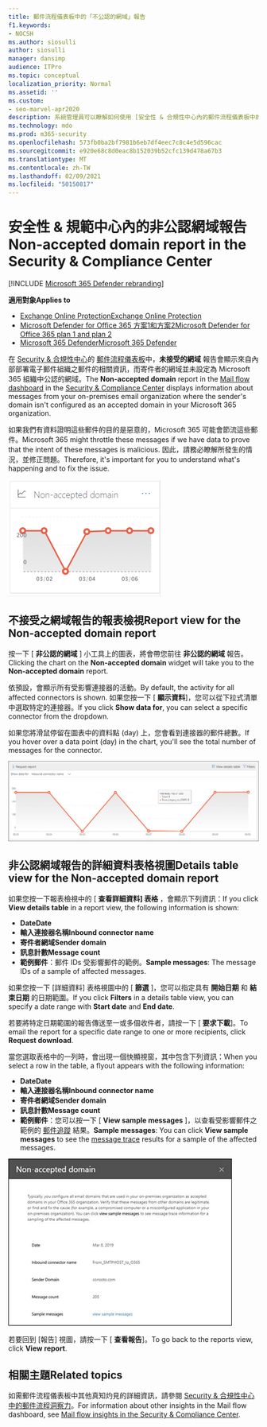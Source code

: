 ```yaml
---
title: 郵件流程儀表板中的「不公認的網域」報告
f1.keywords:
- NOCSH
ms.author: siosulli
author: siosulli
manager: dansimp
audience: ITPro
ms.topic: conceptual
localization_priority: Normal
ms.assetid: ''
ms.custom:
- seo-marvel-apr2020
description: 系統管理員可以瞭解如何使用 [安全性 & 合規性中心內的郵件流程儀表板中的 [非公認的網域報告]，監控來自內部部署組織中的寄件者網域未設定 Microsoft 365 的郵件。
ms.technology: mdo
ms.prod: m365-security
ms.openlocfilehash: 573fb0ba2bf7981b6eb7df4eec7c8c4e5d596cac
ms.sourcegitcommit: e920e68c8d0eac8b152039b52cfc139d478a67b3
ms.translationtype: MT
ms.contentlocale: zh-TW
ms.lasthandoff: 02/09/2021
ms.locfileid: "50150817"
---
```

# <a name="non-accepted-domain-report-in-the-security--compliance-center"></a><span data-ttu-id="2cb8d-103">安全性 & 規範中心內的非公認網域報告</span><span class="sxs-lookup"><span data-stu-id="2cb8d-103">Non-accepted domain report in the Security & Compliance Center</span></span>

[!INCLUDE [Microsoft 365 Defender rebranding](../includes/microsoft-defender-for-office.md)]

<span data-ttu-id="2cb8d-104">**適用對象**</span><span class="sxs-lookup"><span data-stu-id="2cb8d-104">**Applies to**</span></span>
- [<span data-ttu-id="2cb8d-105">Exchange Online Protection</span><span class="sxs-lookup"><span data-stu-id="2cb8d-105">Exchange Online Protection</span></span>](https://go.microsoft.com/fwlink/?linkid=2148611)
- [<span data-ttu-id="2cb8d-106">Microsoft Defender for Office 365 方案1和方案2</span><span class="sxs-lookup"><span data-stu-id="2cb8d-106">Microsoft Defender for Office 365 plan 1 and plan 2</span></span>](https://go.microsoft.com/fwlink/?linkid=2148715)
- [<span data-ttu-id="2cb8d-107">Microsoft 365 Defender</span><span class="sxs-lookup"><span data-stu-id="2cb8d-107">Microsoft 365 Defender</span></span>](https://go.microsoft.com/fwlink/?linkid=2118804)

<span data-ttu-id="2cb8d-108">在 [Security & 合規性中心](https://protection.office.com)的 [郵件流程儀表板](mail-flow-insights-v2.md)中，**未接受的網域** 報告會顯示來自內部部署電子郵件組織之郵件的相關資訊，而寄件者的網域並未設定為 Microsoft 365 組織中公認的網域。</span><span class="sxs-lookup"><span data-stu-id="2cb8d-108">The **Non-accepted domain** report in the [Mail flow dashboard](mail-flow-insights-v2.md) in the [Security & Compliance Center](https://protection.office.com) displays information about messages from your on-premises email organization where the sender's domain isn't configured as an accepted domain in your Microsoft 365 organization.</span></span>

<span data-ttu-id="2cb8d-109">如果我們有資料證明這些郵件的目的是惡意的，Microsoft 365 可能會節流這些郵件。</span><span class="sxs-lookup"><span data-stu-id="2cb8d-109">Microsoft 365 might throttle these messages if we have data to prove that the intent of these messages is malicious.</span></span> <span data-ttu-id="2cb8d-110">因此，請務必瞭解所發生的情況，並修正問題。</span><span class="sxs-lookup"><span data-stu-id="2cb8d-110">Therefore, it's important for you to understand what's happening and to fix the issue.</span></span>

![安全性 & 規範中心內，郵件流程儀表板中的非公認網域小工具](../../media/mfi-non-accepted-domain-report-widget.png)

## <a name="report-view-for-the-non-accepted-domain-report"></a><span data-ttu-id="2cb8d-112">不接受之網域報告的報表檢視</span><span class="sxs-lookup"><span data-stu-id="2cb8d-112">Report view for the Non-accepted domain report</span></span>

<span data-ttu-id="2cb8d-113">按一下 [ **非公認的網域** ] 小工具上的圖表，將會帶您前往 **非公認的網域** 報告。</span><span class="sxs-lookup"><span data-stu-id="2cb8d-113">Clicking the chart on the **Non-accepted domain** widget will take you to the **Non-accepted domain** report.</span></span>

<span data-ttu-id="2cb8d-114">依預設，會顯示所有受影響連接器的活動。</span><span class="sxs-lookup"><span data-stu-id="2cb8d-114">By default, the activity for all affected connectors is shown.</span></span> <span data-ttu-id="2cb8d-115">如果您按一下 [ **顯示資料**]，您可以從下拉式清單中選取特定的連接器。</span><span class="sxs-lookup"><span data-stu-id="2cb8d-115">If you click **Show data for**, you can select a specific connector from the dropdown.</span></span>

<span data-ttu-id="2cb8d-116">如果您將滑鼠停留在圖表中的資料點 (day) 上，您會看到連接器的郵件總數。</span><span class="sxs-lookup"><span data-stu-id="2cb8d-116">If you hover over a data point (day) in the chart, you'll see the total number of messages for the connector.</span></span>

![不接受的網域報告中的報表檢視](../../media/mfi-non-accepted-domain-report-overview-view.png)

## <a name="details-table-view-for-the-non-accepted-domain-report"></a><span data-ttu-id="2cb8d-118">非公認網域報告的詳細資料表格視圖</span><span class="sxs-lookup"><span data-stu-id="2cb8d-118">Details table view for the Non-accepted domain report</span></span>

<span data-ttu-id="2cb8d-119">如果您按一下報表檢視中的 [ **查看詳細資料] 表格** ，會顯示下列資訊：</span><span class="sxs-lookup"><span data-stu-id="2cb8d-119">If you click **View details table** in a report view, the following information is shown:</span></span>

- <span data-ttu-id="2cb8d-120">**Date**</span><span class="sxs-lookup"><span data-stu-id="2cb8d-120">**Date**</span></span>
- <span data-ttu-id="2cb8d-121">**輸入連接器名稱**</span><span class="sxs-lookup"><span data-stu-id="2cb8d-121">**Inbound connector name**</span></span>
- <span data-ttu-id="2cb8d-122">**寄件者網域**</span><span class="sxs-lookup"><span data-stu-id="2cb8d-122">**Sender domain**</span></span>
- <span data-ttu-id="2cb8d-123">**訊息計數**</span><span class="sxs-lookup"><span data-stu-id="2cb8d-123">**Message count**</span></span>
- <span data-ttu-id="2cb8d-124">**範例郵件**：郵件 IDs 受影響郵件的範例。</span><span class="sxs-lookup"><span data-stu-id="2cb8d-124">**Sample messages**: The message IDs of a sample of affected messages.</span></span>

<span data-ttu-id="2cb8d-125">如果您按一下 [詳細資料] 表格視圖中的 [ **篩選** ]，您可以指定具有 **開始日期** 和 **結束日期** 的日期範圍。</span><span class="sxs-lookup"><span data-stu-id="2cb8d-125">If you click **Filters** in a details table view, you can specify a date range with **Start date** and **End date**.</span></span>

<span data-ttu-id="2cb8d-126">若要將特定日期範圍的報告傳送至一或多個收件者，請按一下 [ **要求下載**]。</span><span class="sxs-lookup"><span data-stu-id="2cb8d-126">To email the report for a specific date range to one or more recipients, click **Request download**.</span></span>

<span data-ttu-id="2cb8d-127">當您選取表格中的一列時，會出現一個快顯視窗，其中包含下列資訊：</span><span class="sxs-lookup"><span data-stu-id="2cb8d-127">When you select a row in the table, a flyout appears with the following information:</span></span>

- <span data-ttu-id="2cb8d-128">**Date**</span><span class="sxs-lookup"><span data-stu-id="2cb8d-128">**Date**</span></span>
- <span data-ttu-id="2cb8d-129">**輸入連接器名稱**</span><span class="sxs-lookup"><span data-stu-id="2cb8d-129">**Inbound connector name**</span></span>
- <span data-ttu-id="2cb8d-130">**寄件者網域**</span><span class="sxs-lookup"><span data-stu-id="2cb8d-130">**Sender domain**</span></span>
- <span data-ttu-id="2cb8d-131">**訊息計數**</span><span class="sxs-lookup"><span data-stu-id="2cb8d-131">**Message count**</span></span>
- <span data-ttu-id="2cb8d-132">**範例郵件**：您可以按一下 [ **View sample messages** ]，以查看受影響郵件之範例的 [郵件追蹤](message-trace-scc.md) 結果。</span><span class="sxs-lookup"><span data-stu-id="2cb8d-132">**Sample messages**: You can click **View sample messages** to see the [message trace](message-trace-scc.md) results for a sample of the affected messages.</span></span>

![在 [非公認的網域] 報告中，選取 [詳細資料表格] 視圖中的列之後的詳細資料彈出列表](../../media/mfi-non-accepted-domain-report-details-flyout.png)

<span data-ttu-id="2cb8d-134">若要回到 [報告] 視圖，請按一下 [ **查看報告**]。</span><span class="sxs-lookup"><span data-stu-id="2cb8d-134">To go back to the reports view, click **View report**.</span></span>

## <a name="related-topics"></a><span data-ttu-id="2cb8d-135">相關主題</span><span class="sxs-lookup"><span data-stu-id="2cb8d-135">Related topics</span></span>

<span data-ttu-id="2cb8d-136">如需郵件流程儀表板中其他真知灼見的詳細資訊，請參閱 [Security & 合規性中心中的郵件流程洞察力](mail-flow-insights-v2.md)。</span><span class="sxs-lookup"><span data-stu-id="2cb8d-136">For information about other insights in the Mail flow dashboard, see [Mail flow insights in the Security & Compliance Center](mail-flow-insights-v2.md).</span></span>

